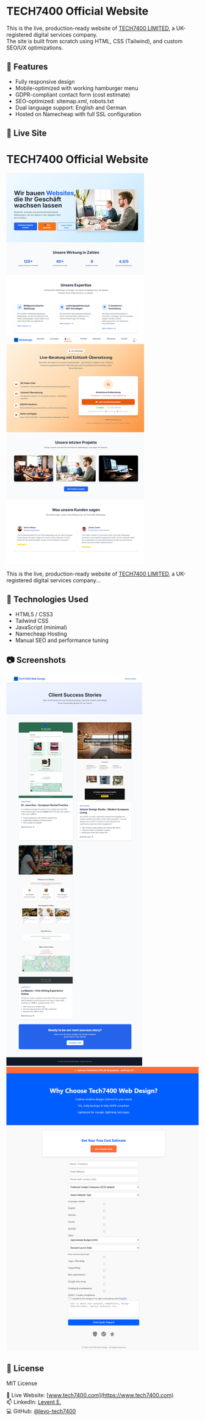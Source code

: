 # TECH7400 Official Website

This is the live, production-ready website of [TECH7400 LIMITED](https://www.tech7400.com), a UK-registered digital services company.  
The site is built from scratch using HTML, CSS (Tailwind), and custom SEO/UX optimizations.

## 🚀 Features

- Fully responsive design
- Mobile-optimized with working hamburger menu
- GDPR-compliant contact form (cost estimate)
- SEO-optimized: sitemap.xml, robots.txt
- Dual language support: English and German
- Hosted on Namecheap with full SSL configuration

## 🔗 Live Site

# TECH7400 Official Website

![Main Page Screenshot](./screenshot/main_pagea.png)

This is the live, production-ready website of [TECH7400 LIMITED](https://www.tech7400.com), a UK-registered digital services company...


## 📁 Technologies Used

- HTML5 / CSS3
- Tailwind CSS
- JavaScript (minimal)
- Namecheap Hosting
- Manual SEO and performance tuning

## 📷 Screenshots
![Case Studies Page Screenshot](./screenshot/case-studies_page.png)
![Coast Estimate Page Screenshot](./screenshot/cost_estimate_page.png)



## 📃 License

MIT License

🔗 Live Website: [www.tech7400.com](https://www.tech7400.com)  
📫 LinkedIn: [Levent E.](https://www.linkedin.com/in/levent-erdost-2b0784201)  
💻 GitHub: [@levo-tech7400](https://github.com/levo-tech7400)


